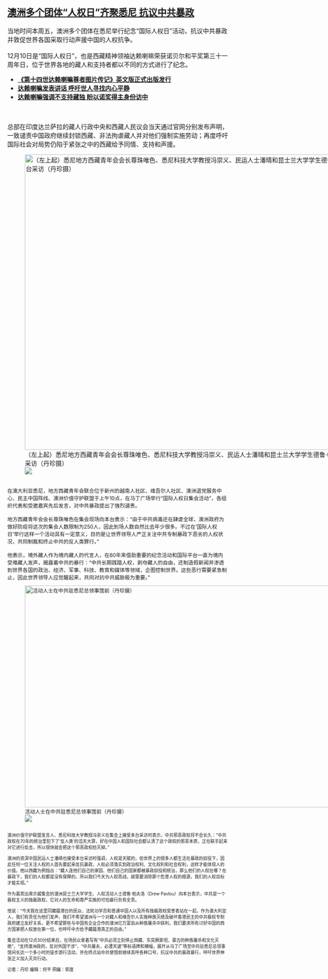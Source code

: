 <!--1607708096000-->
[澳洲多个团体“人权日”齐聚悉尼   抗议中共暴政](https://www.rfa.org/mandarin/yataibaodao/shaoshuminzu/dz-12112020123220.html)
------

<p>当地时间本周五，澳洲多个团体在悉尼举行纪念“国际人权日”活动，抗议中共暴政并敦促世界各国采取行动声援中国的人权抗争。<br/><br/>12月10日是“国际人权日”，也是西藏精神领袖达赖喇嘛荣获诺贝尔和平奖第三十一周年日，位于世界各地的藏人和支持者都以不同的方式进行了纪念。</p><ul><li><a href="https://www.rfa.org/mandarin/Xinwen/7-11182020141318.html"><strong>《第十四世达赖喇嘛尊者图片传记》英文版正式出版发行</strong></a></li><li><strong><a href="https://www.rfa.org/mandarin/yataibaodao/shaoshuminzu/dalai-10092020141939.html">达赖喇嘛发表讲话 呼吁世人寻找内心平静</a></strong></li><li><strong><a href="https://www.rfa.org/mandarin/yataibaodao/shaoshuminzu/hx1-10022020091411.html">达赖喇嘛强调不支持藏独 盼以诺奖得主身份访中</a></strong></li></ul><p><br/><br/>总部在印度达兰萨拉的藏人行政中央和西藏人民议会当天通过官网分别发布声明，一致谴责中国政府继续封锁西藏、非法拘虐藏人并对他们强制实施劳动；再度呼吁国际社会对局势仍陷于紧张之中的西藏给予同情、支持和声援。<br/><figure class="image-richtext image-inline captioned" style="width:900px;"><img alt="&#xFF08;&#x5DE6;&#x4E0A;&#x8D77;&#xFF09;&#x6089;&#x5C3C;&#x5730;&#x65B9;&#x897F;&#x85CF;&#x9752;&#x5E74;&#x4F1A;&#x4F1A;&#x957F;&#x5C0A;&#x73E0;&#x552F;&#x8272;&#x3001;&#x6089;&#x5C3C;&#x79D1;&#x6280;&#x5927;&#x5B66;&#x6559;&#x6388;&#x51AF;&#x5D07;&#x4E49;&#x3001;&#x6C11;&#x8FD0;&#x4EBA;&#x58EB;&#x6F58;&#x6674;&#x548C;&#x6606;&#x58EB;&#x5170;&#x5927;&#x5B66;&#x5B66;&#x751F;&#x5FB7;&#x9C81;&#xB7;&#x5E15;&#x592B;&#x6D1B;&#x5728;&#x96C6;&#x4F1A;&#x4E0A;&#x53D1;&#x8A00;&#x5E76;&#x63A5;&#x53D7;&#x672C;&#x53F0;&#x91C7;&#x8BBF;&#xFF08;&#x4E39;&#x73CD;&#x6444;&#xFF09;" height="675" src="https://www.rfa.org/mandarin/yataibaodao/shaoshuminzu/dz-12112020123220.html/m1211-dz-photo2.jpg/@@images/1970fc95-ca55-42c6-8ab3-fd3d5ae13fb2.jpeg" title="2" width="900"/><figcaption class="image-caption">（左上起）悉尼地方西藏青年会会长尊珠唯色、悉尼科技大学教授冯崇义、民运人士潘晴和昆士兰大学学生德鲁·帕夫洛在集会上发言并接受本台采访（丹珍摄）</figcaption><small/><div id="zoomattribute"><a data-caption="&#xFF08;&#x5DE6;&#x4E0A;&#x8D77;&#xFF09;&#x6089;&#x5C3C;&#x5730;&#x65B9;&#x897F;&#x85CF;&#x9752;&#x5E74;&#x4F1A;&#x4F1A;&#x957F;&#x5C0A;&#x73E0;&#x552F;&#x8272;&#x3001;&#x6089;&#x5C3C;&#x79D1;&#x6280;&#x5927;&#x5B66;&#x6559;&#x6388;&#x51AF;&#x5D07;&#x4E49;&#x3001;&#x6C11;&#x8FD0;&#x4EBA;&#x58EB;&#x6F58;&#x6674;&#x548C;&#x6606;&#x58EB;&#x5170;&#x5927;&#x5B66;&#x5B66;&#x751F;&#x5FB7;&#x9C81;&#xB7;&#x5E15;&#x592B;&#x6D1B;&#x5728;&#x96C6;&#x4F1A;&#x4E0A;&#x53D1;&#x8A00;&#x5E76;&#x63A5;&#x53D7;&#x672C;&#x53F0;&#x91C7;&#x8BBF;&#xFF08;&#x4E39;&#x73CD;&#x6444;&#xFF09;" data-fancybox="" href="https://www.rfa.org/mandarin/yataibaodao/shaoshuminzu/dz-12112020123220.html/m1211-dz-photo2.jpg" id="single_image" title="&#xFF08;&#x5DE6;&#x4E0A;&#x8D77;&#xFF09;&#x6089;&#x5C3C;&#x5730;&#x65B9;&#x897F;&#x85CF;&#x9752;&#x5E74;&#x4F1A;&#x4F1A;&#x957F;&#x5C0A;&#x73E0;&#x552F;&#x8272;&#x3001;&#x6089;&#x5C3C;&#x79D1;&#x6280;&#x5927;&#x5B66;&#x6559;&#x6388;&#x51AF;&#x5D07;&#x4E49;&#x3001;&#x6C11;&#x8FD0;&#x4EBA;&#x58EB;&#x6F58;&#x6674;&#x548C;&#x6606;&#x58EB;&#x5170;&#x5927;&#x5B66;&#x5B66;&#x751F;&#x5FB7;&#x9C81;&#xB7;&#x5E15;&#x592B;&#x6D1B;&#x5728;&#x96C6;&#x4F1A;&#x4E0A;&#x53D1;&#x8A00;&#x5E76;&#x63A5;&#x53D7;&#x672C;&#x53F0;&#x91C7;&#x8BBF;&#xFF08;&#x4E39;&#x73CD;&#x6444;&#xFF09;"><img src="/++plone++rfa-resources/img/icon-zoom.png"/></a></div></figure><br/>在澳大利亚悉尼，地方西藏青年会联合位于新州的越南人社区、维吾尔人社区、澳洲退党服务中心、民主中国阵线、澳洲价值守护联盟于上午10点，在马丁广场举行“国际人权日集会活动”，各组织代表和受邀嘉宾先后发言，对中共暴政提出了强烈谴责。<br/><br/>地方西藏青年会会长尊珠唯色在集会现场向本台表示：“由于中共病毒还在肆虐全球，澳洲政府为做好防疫将这次的集会人数限制为250人，因此到场人数自然比去年少很多。不过在‘国际人权日’举行这样一个活动具有一定意义，目的是让世界领导人严正关注中共专制暴政下恶劣的人权状况，共同制裁和终止中共的反人类罪行。”<br/><br/>他表示，境外藏人作为境内藏人的代言人，在60年来借助重要的纪念活动和国际平台一直为境内受难藏人发声，揭露着中共的暴行：“中共长期践踏人权，剥夺藏人的自由，还制造假新闻并渗透到世界各国的政治、经济、军事、科技、教育和媒体等领域，企图控制世界。这些恶行需要紧急制止，因此世界领导人应觉醒起来，共同对抗中共威胁极为重要。”<br/><figure class="image-richtext image-inline captioned" style="width:900px;"><img alt="&#x6D3B;&#x52A8;&#x4EBA;&#x58EB;&#x5728;&#x4E2D;&#x5171;&#x9A7B;&#x6089;&#x5C3C;&#x603B;&#x9886;&#x4E8B;&#x9986;&#x524D;&#xFF08;&#x4E39;&#x73CD;&#x6444;&#xFF09;" height="507" src="https://www.rfa.org/mandarin/yataibaodao/shaoshuminzu/dz-12112020123220.html/m1211-dz-photo3.jpg/@@images/7c44a1c2-4921-4d6c-aa02-74195a8f043e.jpeg" title="3" width="900"/><figcaption class="image-caption">活动人士在中共驻悉尼总领事馆前（丹珍摄）</figcaption><small/><div id="zoomattribute"><a data-caption="&#x6D3B;&#x52A8;&#x4EBA;&#x58EB;&#x5728;&#x4E2D;&#x5171;&#x9A7B;&#x6089;&#x5C3C;&#x603B;&#x9886;&#x4E8B;&#x9986;&#x524D;&#xFF08;&#x4E39;&#x73CD;&#x6444;&#xFF09;" data-fancybox="" href="https://www.rfa.org/mandarin/yataibaodao/shaoshuminzu/dz-12112020123220.html/m1211-dz-photo3.jpg" id="single_image" title="&#x6D3B;&#x52A8;&#x4EBA;&#x58EB;&#x5728;&#x4E2D;&#x5171;&#x9A7B;&#x6089;&#x5C3C;&#x603B;&#x9886;&#x4E8B;&#x9986;&#x524D;&#xFF08;&#x4E39;&#x73CD;&#x6444;&#xFF09;"><img src="/++plone++rfa-resources/img/icon-zoom.png"/></a></div></figure><br/>澳洲价值守护联盟发言人、悉尼科技大学教授冯崇义在集会上接受本台采访时表示，中共邪恶政权将不会长久：“中共政权在70年的统治里犯下了‘反人类’的滔天大罪，好在中国人和国际社会都认清了这个政权的邪恶本质，正在联手起来对它进行反击，所以很快就会把这个邪恶政权给灭掉。”<br/><br/>澳洲的资深中国民运人士潘晴也接受本台采访时强调，人权是天赋的，但世界上的很多人都生活在暴政的奴役下，因此任何一位关注人权的人首先要起来反抗暴政，人权必须落实到政治权利、文化权利和社会权利，这样才能体现人的价值。他以西藏为例指出：“藏人连他们自己的家园、他们自己的国家都被暴政奴役和统治，那么他们的人权在哪？在暴政下，我们的人权都是没有保障的。所以我们今天为人权而战，就需要消除那个危害人权的根源，我们的人权目标才能实现。”<br/><br/>作为嘉宾出席示威集会的澳洲昆士兰大学学生、人权活动人士德鲁·帕夫洛（Drew Pavlou）向本台表示，中共是一个极权主义的独裁政权，它对人的生命和尊严实施的可怕暴行负有全责。<br/><br/>他说：“今天我在这里同藏疆港台的民众、法轮功学员和普通中国人以及所有独裁政权受害者站在一起。作为澳大利亚人，我们有责任为他们发声，我们不希望澳洲与一个对藏人和维吾尔人实施种族灭绝及破坏香港民主的中共极权专制政府建立友好关系，更不希望那些与中国有企业合作的澳洲亿万富翁从种族屠杀中获利。我们要求所有讨好中国的西方国家把人权放在第一位，也呼吁中方给予藏疆港真正的自由。”<br/><br/>集会活动在12点30分结束后，在场民众拿着写有“中共必须立刻停止西藏、东突厥斯坦、蒙古的种族屠杀和文化灭绝”、“支持澳洲政府，反对外国干涉”、“中共屠夫，必遭天谴”等标语牌和横幅，展开从马丁广场至中共驻悉尼总领事馆间长达一个多小时的徒步游行活动，并在终点站中共使馆前继续高呼各种口号，抗议中共的暴政暴行，呼吁世界伸张正义加入灭共行动。<br/><br/>记者：丹珍 编辑：何平 网编：郭度<br/><br/></p>

